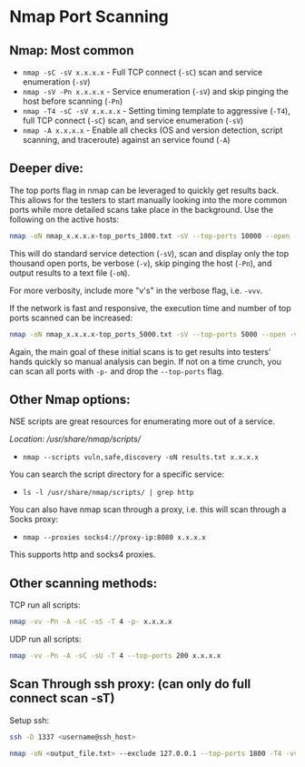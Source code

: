 # Nmap Port Scanning

## Nmap: Most common

- `nmap -sC -sV x.x.x.x` - Full TCP connect (`-sC`) scan and service enumeration (`-sV`)
- `nmap -sV -Pn x.x.x.x` - Service enumeration (`-sV`) and skip pinging the host before scanning (`-Pn`)
- `nmap -T4 -sC -sV x.x.x.x` - Setting timing template to aggressive (`-T4`), full TCP connect (`-sC`) scan, and service enumeration (`-sV`)
- `nmap -A x.x.x.x`	- Enable all checks (OS and version detection, script scanning, and traceroute) against an service found (`-A`)

## Deeper dive:

The top ports flag in nmap can be leveraged to quickly get results back. This allows for the testers to start manually looking into the more common ports while more detailed scans take place in the background. Use the following on the active hosts:

```sh
nmap -oN nmap_x.x.x.x-top_ports_1000.txt -sV --top-ports 10000 --open -v -Pn -iL x.x.x.x_Active_IPs.txt 
```

This will do standard service detection (`-sV`), scan and display only the top thousand open ports, be verbose (`-v`), skip pinging the host (`-Pn`), and output results to a text file (`-oN`).

For more verbosity, include more "v's" in the verbose flag, i.e. `-vvv`.

If the network is fast and responsive, the execution time and number of top ports scanned can be increased:

```sh
nmap -oN nmap_x.x.x.x-top_ports_5000.txt -sV --top-ports 5000 --open -v -Pn -T3 -iL x.x.x.x_Active_IPs.txt 
```

Again, the main goal of these initial scans is to get results into testers' hands quickly so manual analysis can begin. If not on a time crunch, you can scan all ports with `-p-` and drop the `--top-ports` flag.

## Other Nmap options: 

NSE scripts are great resources for enumerating more out of a service. 

*Location: /usr/share/nmap/scripts/*

- `nmap --scripts vuln,safe,discovery -oN results.txt x.x.x.x`

You can search the script directory for a specific service:

- `ls -l /usr/share/nmap/scripts/ | grep http`

You can also have nmap scan through a proxy, i.e. this will scan through a Socks proxy: 

- `nmap --proxies socks4://proxy-ip:8080 x.x.x.x`

This supports http and socks4 proxies. 

## Other scanning methods:
 
TCP run all scripts:

```sh
nmap -vv -Pn -A -sC -sS -T 4 -p- x.x.x.x
```

UDP run all scripts:

```sh
nmap -vv -Pn -A -sC -sU -T 4 --top-ports 200 x.x.x.x
```

## Scan Through ssh proxy: (can only do full connect scan -sT)

Setup ssh: 
```sh
ssh -D 1337 <username@ssh_host>
```

```sh
nmap -oN <output_file.txt> --exclude 127.0.0.1 --top-ports 1800 -T4 -vvv --max-rtt-timeout 500ms --max-retries 3 --host-timeout 30m --max-scan-delay 500ms -Pn -sT --version-intensity 1 --open --proxies socks4://127.0.0.1:1337 -iL <IP_List.txt>
```
